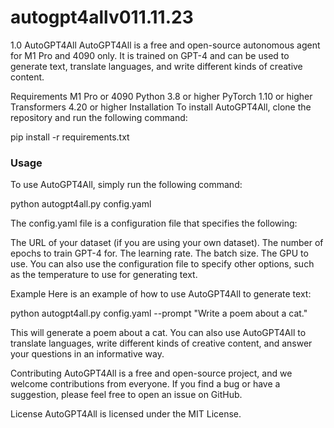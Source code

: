 # autogpt4allv011.11.23
1.0
AutoGPT4All
AutoGPT4All is a free and open-source autonomous agent for M1 Pro and 4090 only. It is trained on GPT-4 and can be used to generate text, translate languages, and write different kinds of creative content.

Requirements
M1 Pro or 4090
Python 3.8 or higher
PyTorch 1.10 or higher
Transformers 4.20 or higher
Installation
To install AutoGPT4All, clone the repository and run the following command:

pip install -r requirements.txt


### Usage

To use AutoGPT4All, simply run the following command:

python autogpt4all.py config.yaml

The config.yaml file is a configuration file that specifies the following:

The URL of your dataset (if you are using your own dataset).
The number of epochs to train GPT-4 for.
The learning rate.
The batch size.
The GPU to use.
You can also use the configuration file to specify other options, such as the temperature to use for generating text.

Example
Here is an example of how to use AutoGPT4All to generate text:

python autogpt4all.py config.yaml --prompt "Write a poem about a cat."

This will generate a poem about a cat. You can also use AutoGPT4All to translate languages, write different kinds of creative content, and answer your questions in an informative way.

Contributing
AutoGPT4All is a free and open-source project, and we welcome contributions from everyone. If you find a bug or have a suggestion, please feel free to open an issue on GitHub.

License
AutoGPT4All is licensed under the MIT License.

